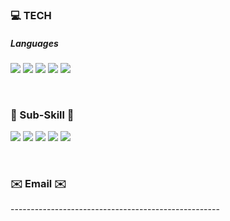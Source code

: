 <h3 align="left"><b>💻 TECH </b></h3>
<h5 align="left"><b>Languages</b></h5>
<p align="left">
<img src="https://img.shields.io/badge/JavaScript-F7DF1E?style=flat-square&logo=JavaScript&logoColor=white">
<img src="https://img.shields.io/badge/HTML5-E34F26?style=for-the-badge&logo=HTML5&logoColor=white">
<img src="https://img.shields.io/badge/CSS3-1572B6?style=for-the-badge&logo=CSS3&logoColor=white">
<img src="https://img.shields.io/badge/React-61DAFB?style=for-the-badge&logo=React&logoColor=white">
<img src="https://img.shields.io/badge/Redux-764ABC?style=for-the-badge&logo=Redux&logoColor=white">
</p>
<br/>   
<h3 align="left"><b>💪 Sub-Skill 💪</b></h3>
<p align="left">
<img src="https://img.shields.io/badge/Adobe Photoshop-31A8FF?style=for-the-badge&logo=Adobe Photoshop&logoColor=white">
<img src="https://img.shields.io/badge/Adobe Illustrator-FF9A00?style=for-the-badge&logo=Adobe Illustrator&logoColor=white">
<img src="https://img.shields.io/badge/Adobe XD-FF61F6?style=for-the-badge&logo=Adobe XD&logoColor=white">
<img src="https://img.shields.io/badge/Adobe InDesign-FF3366?style=for-the-badge&logo=Adobe InDesign&logoColor=white">
<img src="https://img.shields.io/badge/Adobe Premiere Pro-360D3A?style=for-the-badge&logo=Adobe Premiere Pro&logoColor=white">
</p>
<br/>
<h3 align="left"><b> ✉️ Email ✉️  </b></h3>
----------------------------------------------------
<a href="mailto:leeah0913@gmail.com><img src="https://img.shields.io/badge/Gmail-EA4335?style=for-the-badge&logo=gmail&logoColor=white&link=mailto:leeah0913@gmail.com"></a>
